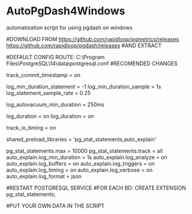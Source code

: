 # AutoPgDash4Windows
automatization script for using pgdash on windows

#DOWNLOAD FROM
https://github.com/rapidloop/pgmetrics/releases
https://github.com/rapidloop/pgdash/releases
#AND EXTRACT

#DEFAULT CONFIG ROUTE: C:\Program Files\PostgreSQL\14\data\postgresql.conf
#RECOMENDED CHANGES

track_commit_timestamp = on

log_min_duration_statement = -1
log_min_duration_sample = 1s
log_statement_sample_rate = 0.25

log_autovacuum_min_duration = 250ms

log_duration = on
log_duration = on

track_io_timing = on

shared_preload_libraries = 'pg_stat_statements,auto_explain'

pg_stat_statements.max = 10000
pg_stat_statements.track = all
auto_explain.log_min_duration = 1s
auto_explain.log_analyze = on
auto_explain.log_buffers = on
auto_explain.log_triggers = on
auto_explain.log_timing = on
auto_explain.log_verbose = on
auto_explain.log_format = json


#RESTART POSTGRESQL SERVICE
#FOR EACH BD: CREATE EXTENSION pg_stat_statements;


#PUT YOUR OWN DATA IN THE SCRIPT
